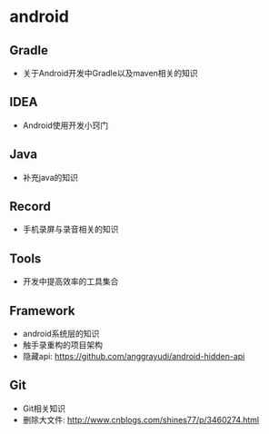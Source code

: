 # android

## Gradle

* 关于Android开发中Gradle以及maven相关的知识

## IDEA

* Android使用开发小窍门

## Java

* 补充java的知识

## Record

* 手机录屏与录音相关的知识  

## Tools

* 开发中提高效率的工具集合

## Framework

* android系统层的知识
* 触手录重构的项目架构
* 隐藏api: <https://github.com/anggrayudi/android-hidden-api>

## Git
* Git相关知识
* 删除大文件: <http://www.cnblogs.com/shines77/p/3460274.html>



